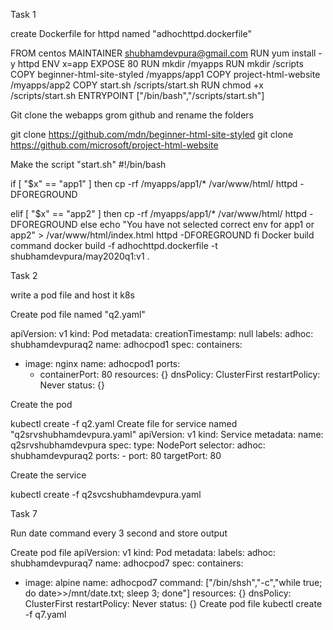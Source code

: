 Task 1

create Dockerfile for httpd named "adhochttpd.dockerfile"

FROM centos
MAINTAINER shubhamdevpura@gmail.com
RUN yum install -y httpd
ENV x=app
EXPOSE 80
RUN mkdir /myapps
RUN mkdir /scripts
COPY beginner-html-site-styled /myapps/app1
COPY project-html-website /myapps/app2
COPY start.sh /scripts/start.sh
RUN chmod +x /scripts/start.sh
ENTRYPOINT ["/bin/bash","/scripts/start.sh"]

Git clone the webapps grom github and rename the folders

git clone https://github.com/mdn/beginner-html-site-styled
git clone https://github.com/microsoft/project-html-website

Make the script "start.sh"
#!/bin/bash

if [ "$x" == "app1" ]
then
        cp -rf /myapps/app1/* /var/www/html/
        httpd -DFOREGROUND

elif [ "$x" == "app2" ]
then
        cp -rf /myapps/app1/* /var/www/html/
        httpd -DFOREGROUND
else
        echo "You have not selected correct env for app1 or app2" > /var/www/html/index.html
        httpd -DFOREGROUND
fi
Docker build command
docker build -f adhochttpd.dockerfile -t shubhamdevpura/may2020q1:v1 .



Task 2


write a pod file and host it k8s

Create pod file named "q2.yaml" 

apiVersion: v1
kind: Pod
metadata:
  creationTimestamp: null
  labels:
    adhoc: shubhamdevpuraq2
  name: adhocpod1
spec:
  containers:
  - image: nginx
    name: adhocpod1
    ports:
    - containerPort: 80
    resources: {}
  dnsPolicy: ClusterFirst
  restartPolicy: Never
status: {}

Create the pod

kubectl create -f q2.yaml
Create file for service named "q2srvshubhamdevpura.yaml"
apiVersion: v1
kind: Service
metadata:
  name: q2srvshubhamdevpura
spec:
  type: NodePort
  selector:
    adhoc: shubhamdevpuraq2
  ports:
    - port: 80
      targetPort: 80
      
Create the service

kubectl create -f q2svcshubhamdevpura.yaml




Task 7

Run date command every 3 second and store output

Create pod file
apiVersion: v1
kind: Pod
metadata:
  labels:
    adhoc: shubhamdevpuraq7
  name: adhocpod7
spec:
  containers:
  - image: alpine
    name: adhocpod7
    command: ["/bin/shsh","-c","while true; do date>>/mnt/date.txt; sleep 3; done"]
    resources: {}
  dnsPolicy: ClusterFirst
  restartPolicy: Never
status: {}
Create pod file
kubectl create -f q7.yaml
